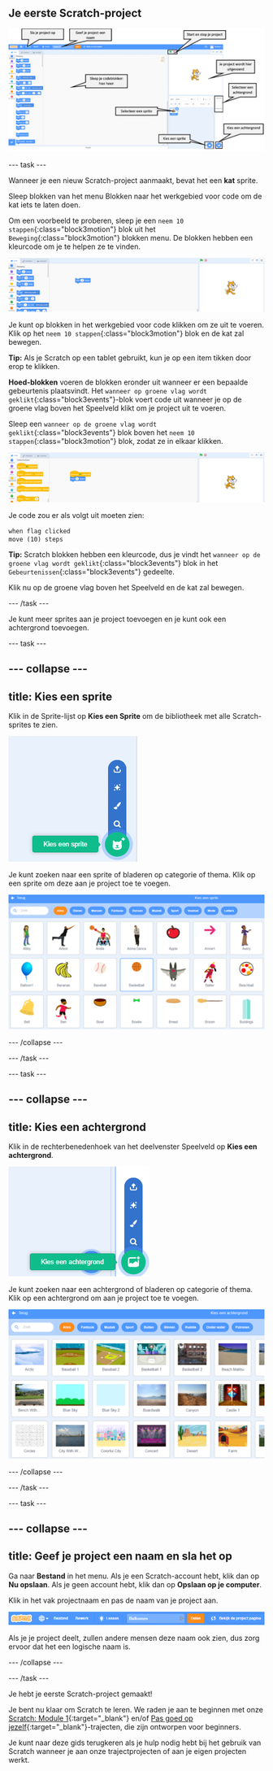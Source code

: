 ## Je eerste Scratch-project

![Een geannoteerde schermafdruk van de Scratch-editor, met de belangrijkste functies gelabeld.](images/scratch-features.png)

--- task ---

Wanneer je een nieuw Scratch-project aanmaakt, bevat het een **kat** sprite.

Sleep blokken van het menu Blokken naar het werkgebied voor code om de kat iets te laten doen.

Om een voorbeeld te proberen, sleep je een `neem 10 stappen`{:class="block3motion"} blok uit het `Beweging`{:class="block3motion"} blokken menu. De blokken hebben een kleurcode om je te helpen ze te vinden.

![Een 'beweging'-blok in het code werkgebied.](images/move-block.png)

Je kunt op blokken in het werkgebied voor code klikken om ze uit te voeren. Klik op het `neem 10 stappen`{:class="block3motion"} blok en de kat zal bewegen.

**Tip:** Als je Scratch op een tablet gebruikt, kun je op een item tikken door erop te klikken.

**Hoed-blokken** voeren de blokken eronder uit wanneer er een bepaalde gebeurtenis plaatsvindt. Het `wanneer op groene vlag wordt geklikt`{:class="block3events"}-blok voert code uit wanneer je op de groene vlag boven het Speelveld klikt om je project uit te voeren.

Sleep een `wanneer op de groene vlag wordt geklikt`{:class="block3events"} blok boven het `neem 10 stappen`{:class="block3motion"} blok, zodat ze in elkaar klikken.

![Het 'beweging'-blok in het codegebied.](images/green-flag-script.png)

Je code zou er als volgt uit moeten zien:

```blocks3
when flag clicked
move (10) steps
```

**Tip:** Scratch blokken hebben een kleurcode, dus je vindt het `wanneer op de groene vlag wordt geklikt`{:class="block3events"} blok in het `Gebeurtenissen`{:class="block3events"} gedeelte.

Klik nu op de groene vlag boven het Speelveld en de kat zal bewegen.

--- /task ---

Je kunt meer sprites aan je project toevoegen en je kunt ook een achtergrond toevoegen.

--- task ---

--- collapse ---
---
title: Kies een sprite
---

Klik in de Sprite-lijst op **Kies een Sprite** om de bibliotheek met alle Scratch-sprites te zien.

![Het pictogram 'Kies een Sprite'.](images/sprite-library.png)

Je kunt zoeken naar een sprite of bladeren op categorie of thema. Klik op een sprite om deze aan je project toe te voegen.

![De Sprite-bibliotheek.](images/sprite-choose.png)

--- /collapse --- 

--- /task ---

--- task ---

--- collapse ---
---
title: Kies een achtergrond
---

Klik in de rechterbenedenhoek van het deelvenster Speelveld op **Kies een achtergrond**.

![Het pictogram 'Kies een achtergrond'.](images/stage-choose.png)

Je kunt zoeken naar een achtergrond of bladeren op categorie of thema. Klik op een achtergrond om aan je project toe te voegen.

![De bibliotheek met achtergronden.](images/backdrop.png)

--- /collapse --- 

--- /task ---

--- task ---

--- collapse ---
---
title: Geef je project een naam en sla het op
---

Ga naar **Bestand** in het menu. Als je een Scratch-account hebt, klik dan op **Nu opslaan**. Als je geen account hebt, klik dan op **Opslaan op je computer**.

Klik in het vak projectnaam en pas de naam van je project aan.

![Het vak met een gemarkeerde projectnaam.](images/change-project-name.png)

Als je je project deelt, zullen andere mensen deze naam ook zien, dus zorg ervoor dat het een logische naam is.

--- /collapse --- 

--- /task ---

Je hebt je eerste Scratch-project gemaakt!

Je bent nu klaar om Scratch te leren. We raden je aan te beginnen met onze [Scratch: Module 1](https://projects.raspberrypi.org/nl-NL/raspberrypi/scratch-module-1){:target="_blank"} en/of [Pas goed op jezelf](https://projects.raspberrypi.org/nl-NL/raspberrypi/look-after-yourself){:target="_blank"}-trajecten, die zijn ontworpen voor beginners.

 Je kunt naar deze gids terugkeren als je hulp nodig hebt bij het gebruik van Scratch wanneer je aan onze trajectprojecten of aan je eigen projecten werkt. 



